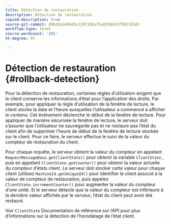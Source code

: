 ```yaml
---
title: Détection de restauration
description: Détection de restauration
copied-description: true
source-git-commit: 89bdda1d4bd5c126f19ba75a819942df901183d1
workflow-type: tm+mt
source-wordcount: '202'
ht-degree: 0%

---
```



# Détection de restauration {#rollback-detection}

Pour la détection de restauration, certaines règles d’utilisation exigent que le client conserve les informations d’état pour l’application des droits. Par exemple, pour appliquer la règle d’utilisation de la fenêtre de lecture, le client stocke la date et l’heure auxquelles l’utilisateur a commencé à afficher le contenu. Cet événement déclenche le début de la fenêtre de lecture. Pour appliquer de manière sécurisée la fenêtre de lecture, le serveur doit s’assurer que l’utilisateur ne sauvegarde pas et ne restaure pas l’état du client afin de supprimer l’heure de début de la fenêtre de lecture stockée sur le client. Pour ce faire, le serveur effectue le suivi de la valeur du compteur de restauration du client.

Pour chaque requête, le serveur obtient la valeur du compteur en appelant `RequestMessageBase.getClientState()` pour obtenir la variable `ClientState` , puis en appelant `ClientState.getCounter()` pour obtenir la valeur actuelle du compteur d’états client. Le serveur doit stocker cette valeur pour chaque client (utilisez `MachineId.getUniqueId()` pour identifier le client associé à la valeur de compteur de restauration, puis appelez `ClientState.incrementCounter()` pour augmenter la valeur du compteur d’une unité. Si le serveur détecte que la valeur du compteur est inférieure à la dernière valeur affichée par le serveur, l’état du client peut avoir été restauré.

Voir `ClientState` Documentation de référence sur l’API pour plus d’informations sur la détection de l’horodatage de l’état client.
